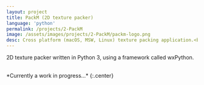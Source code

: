 ```yaml
---
layout: project
title: PackM (2D texture packer)
language: 'python'
permalink: /projects/2-PackM
image: /assets/images/projects/2-PackM/packm-logo.png
desc: Cross platform (macOS, MSW, Linux) texture packing application.<br><br>In progress...
---
```

2D texture packer written in Python 3, using a framework called wxPython.

<br />
*Currently a work in progress...*
{:.center}
